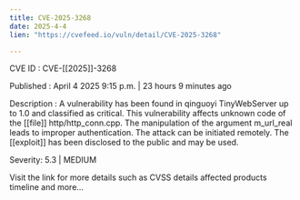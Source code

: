```yaml
---
title: CVE-2025-3268
date: 2025-4-4
lien: "https://cvefeed.io/vuln/detail/CVE-2025-3268"

---
```


CVE ID : CVE-[[2025]]-3268

Published :  April 4
2025
9:15 p.m. | 23 hours
9 minutes ago

Description : A vulnerability has been found in qinguoyi TinyWebServer up to 1.0 and classified as critical. This vulnerability affects unknown code of the  [[file]] http/http_conn.cpp. The manipulation of the argument m_url_real leads to improper authentication. The attack can be initiated remotely. The  [[exploit]] has been disclosed to the public and may be used.

Severity: 5.3 | MEDIUM

Visit the link for more details
such as CVSS details
affected products
timeline
and more...
